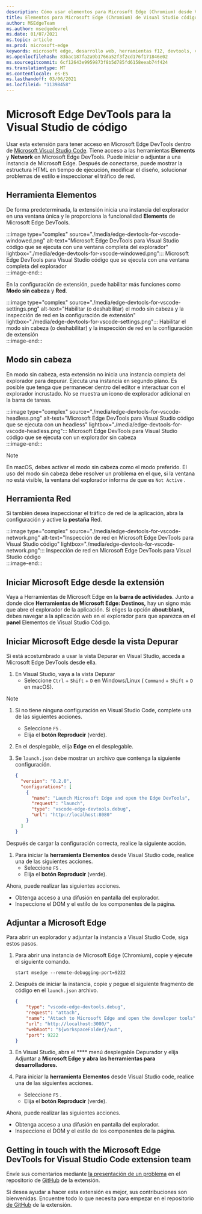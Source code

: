 ```yaml
---
description: Cómo usar elementos para Microsoft Edge (Chromium) desde Visual Studio código
title: Elementos para Microsoft Edge (Chromium) de Visual Studio código
author: MSEdgeTeam
ms.author: msedgedevrel
ms.date: 01/07/2021
ms.topic: article
ms.prod: microsoft-edge
keywords: microsoft edge, desarrollo web, herramientas f12, devtools, vs code, visual studio code, elements
ms.openlocfilehash: 83bac187fa2a9b1766a52f3f2cd176f171846e02
ms.sourcegitcommit: 6cf12643e9959873f8b5d785fd6158eeab74f424
ms.translationtype: MT
ms.contentlocale: es-ES
ms.lasthandoff: 03/06/2021
ms.locfileid: "11398458"
---
```

# <a name="microsoft-edge-devtools-for-visual-studio-code-extension"></a>Microsoft Edge DevTools para la Visual Studio de código  

Usar <!--the [Microsoft Edge DevTools for Visual Studio Code][VisualstudioMarketplaceElementsMicrosoftEdgeChromium] -->esta extensión para tener acceso en Microsoft Edge DevTools dentro de [Microsoft Visual Studio Code][VisualstudioCode].  Tiene acceso a las herramientas **Elements** y **Network** en Microsoft Edge DevTools.  Puede iniciar o adjuntar a una instancia de Microsoft Edge.  Después de conectarse, puede mostrar la estructura HTML en tiempo de ejecución, modificar el diseño, solucionar problemas de estilo e inspeccionar el tráfico de red.  

## <a name="elements-tool"></a>Herramienta Elementos  

De forma predeterminada, la extensión inicia una instancia del explorador en una ventana única y le proporciona la funcionalidad **Elements** de Microsoft Edge DevTools.  

:::image type="complex" source="./media/edge-devtools-for-vscode-windowed.png" alt-text="Microsoft Edge DevTools para Visual Studio código que se ejecuta con una ventana completa del explorador" lightbox="./media/edge-devtools-for-vscode-windowed.png":::
   Microsoft Edge DevTools para Visual Studio código que se ejecuta con una ventana completa del explorador  
:::image-end:::  

En la configuración de extensión, puede habilitar más funciones como **Modo sin cabeza** y **Red**.  

:::image type="complex" source="./media/edge-devtools-for-vscode-settings.png" alt-text="Habilitar (o deshabilitar) el modo sin cabeza y la inspección de red en la configuración de extensión" lightbox="./media/edge-devtools-for-vscode-settings.png":::
   Habilitar el modo sin cabeza \(o deshabilitar\) y la inspección de red en la configuración de extensión  
:::image-end:::  

## <a name="headless-mode"></a>Modo sin cabeza  

En modo sin cabeza, esta extensión no inicia una instancia completa del explorador para depurar.  Ejecuta una instancia en segundo plano.  Es posible que tenga que permanecer dentro del editor e interactuar con el explorador incrustado.  No se muestra un icono de explorador adicional en la barra de tareas.  

:::image type="complex" source="./media/edge-devtools-for-vscode-headless.png" alt-text="Microsoft Edge DevTools para Visual Studio código que se ejecuta con un headless" lightbox="./media/edge-devtools-for-vscode-headless.png":::
   Microsoft Edge DevTools para Visual Studio código que se ejecuta con un explorador sin cabeza  
:::image-end:::  

> [!NOTE]
> En macOS, debes activar el modo sin cabeza como el modo preferido.  El uso del modo sin cabeza debe resolver un problema en el que, si la ventana no está visible, la ventana del explorador informa de que es `Not Active` .  

## <a name="network-tool"></a>Herramienta Red  

Si también desea inspeccionar el tráfico de red de la aplicación, abra la configuración y active la **pestaña** Red.  

:::image type="complex" source="./media/edge-devtools-for-vscode-network.png" alt-text="Inspección de red en Microsoft Edge DevTools para Visual Studio código" lightbox="./media/edge-devtools-for-vscode-network.png":::
    Inspección de red en Microsoft Edge DevTools para Visual Studio código  
:::image-end:::  

## <a name="launching-microsoft-edge-from-the-extension"></a>Iniciar Microsoft Edge desde la extensión  

Vaya a Herramientas de Microsoft Edge en la **barra de actividades**.  Junto a donde dice **Herramientas de Microsoft Edge: Destinos,** hay un signo más que abre el explorador de la aplicación.  Si eliges la opción **about:blank,** debes navegar a la aplicación web en el explorador para que aparezca en el **panel** Elementos de Visual Studio Código.  

## <a name="launching-microsoft-edge-from-the-debug-view"></a>Iniciar Microsoft Edge desde la vista Depurar  

Si está acostumbrado a usar la vista Depurar en Visual Studio, acceda a Microsoft Edge DevTools desde ella.  

1.  En Visual Studio, vaya a la vista Depurar 
    *   Seleccione `Ctrl` + `Shift` + `D` en Windows/Linux \( `Command` + `Shift` + `D` en macOS\).  

<!--TODO:  Is this section intended to be optional  -->  
> [!NOTE]
> 1.  Si no tiene ninguna configuración en Visual Studio Code, complete una de las siguientes acciones.  
>     *   Seleccione `F5` .  
>     *   Elija el **botón Reproducir** \(verde\).  
> 1.  En el desplegable, elija **Edge** en el desplegable.  
> 1.  Se `launch.json` debe mostrar un archivo que contenga la siguiente configuración.  
>     
>     ```json
>     {
>       "version": "0.2.0",
>       "configurations": [
>         {
>           "name": "Launch Microsoft Edge and open the Edge DevTools",
>           "request": "launch",
>           "type": "vscode-edge-devtools.debug",
>           "url": "http://localhost:8080"
>         }
>       ]
>     }
>     ```  
>     
> Después de cargar la configuración correcta, realice la siguiente acción.  

1.  Para iniciar la **herramienta Elementos** desde Visual Studio code, realice una de las siguientes acciones. 
    *   Seleccione `F5` .  
    *   Elija el **botón Reproducir** \(verde\).  
         
Ahora, puede realizar las siguientes acciones.  

*   Obtenga acceso a una difusión en pantalla del explorador.  
*   Inspeccione el DOM y el estilo de los componentes de la página.  

## <a name="attaching-to-microsoft-edge"></a>Adjuntar a Microsoft Edge  

Para abrir un explorador y adjuntar la instancia a Visual Studio Code, siga estos pasos. 

1.  Para abrir una instancia de Microsoft Edge \(Chromium\), copie y ejecute el siguiente comando.  
    
    ```shell
    start msedge --remote-debugging-port=9222
    ```  
    
1.  Después de iniciar la instancia, copie y pegue el siguiente fragmento de código en el `launch.json` archivo.  
    
    ```json
    {
        "type": "vscode-edge-devtools.debug",
        "request": "attach",
        "name": "Attach to Microsoft Edge and open the developer tools",
        "url": "http://localhost:3000/",
        "webRoot": "${workspaceFolder}/out",
        "port": 9222
    }
    ```  
    
1.  En Visual Studio, abra el **** menú desplegable Depurador y elija Adjuntar a **Microsoft Edge y abra las herramientas para desarrolladores.**  
1.  Para iniciar la **herramienta Elementos** desde Visual Studio code, realice una de las siguientes acciones. 
    *   Seleccione `F5` .  
    *   Elija el **botón Reproducir** \(verde\).  
         
Ahora, puede realizar las siguientes acciones.  

*   Obtenga acceso a una difusión en pantalla del explorador.  
*   Inspeccione el DOM y el estilo de los componentes de la página.  
    
## <a name="getting-in-touch-with-the-microsoft-edge-devtools-for-visual-studio-code-extension-team"></a>Getting in touch with the Microsoft Edge DevTools for Visual Studio Code extension team  

Envíe sus comentarios mediante [la presentación de un problema][GithubMicrosoftVscodeEdgeDevtoolsNewIssue] en el repositorio de [GitHub][GithubMicrosoftVscodeEdgeDevtools] de la extensión.  

Si desea ayudar a hacer <!--the Microsoft Edge DevTools for Visual Studio Code -->esta extensión es mejor, sus contribuciones son bienvenidas.  Encuentre todo lo que necesita para empezar en el repositorio [de GitHub][GithubMicrosoftVscodeEdgeDevtools] de la extensión.  

<!--links -->  

[VisualstudioCode]: https://code.visualstudio.com "Visual Studio código"  
[VisualStudioCodeDocs]: https://code.visualstudio.com/Docs "Documentación | Visual Studio código"   

[GithubMicrosoftVscodeEdgeDevtools]: https://github.com/Microsoft/vscode-edge-devtools "microsoft/vscode-edge-devtools | GitHub"  
[GithubMicrosoftVscodeEdgeDevtoolsNewIssue]: https://github.com/Microsoft/vscode-edge-devtools/issues/new "Nuevo problema: microsoft/vscode-edge-devtools | GitHub"

[VisualstudioMarketplaceElementsMicrosoftEdgeChromium]: https://marketplace.visualstudio.com/items?itemName=ms-edgedevtools.vscode-edge-devtools "Microsoft Edge Tools for Visual Studio Code"  
